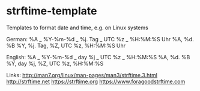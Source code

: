 # strftime-template
Templates to format date and time, e.g. on Linux systems

German:
%A _ %Y-%m-%d _ %j. Tag _ UTC %z _ %H:%M:%S Uhr
%A, %d. %B %Y, %j. Tag, %Z, UTC %z, %H:%M:%S Uhr

English:
%A _ %Y-%m-%d _ day %j _ UTC %z _ %H:%M:%S
%A, %d. %B %Y, day %j, %Z, UTC %z, %H:%M:%S

Links:
http://man7.org/linux/man-pages/man3/strftime.3.html
http://strftime.net
https://strftime.org
https://www.foragoodstrftime.com
